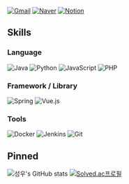 [![Gmail](https://img.shields.io/badge/Gmail-EA4335?style=flat&logo=Gmail&logoColor=white)](mailto:swkim0128@gmail.com)
[![Naver](https://img.shields.io/badge/Naver-03C75A?style=flat&logo=Naver&logoColor=white)](mailto:swkim0128@naver.com)
[![Notion](https://img.shields.io/badge/Notion-000000?style=flat&logo=Notion&logoColor=white)](https://swkim0128.notion.site/918c20a3439740279382aa72cd91a241)

## Skills

### Language

![Java](https://img.shields.io/badge/Java-007396?style=flat&logo=Java&logoColor=white)
![Python](https://img.shields.io/badge/Python-3776AB?style=flat&logo=Python&logoColor=white)
![JavaScript](https://img.shields.io/badge/JavaScript-F7DF1E?style=flat&logo=JavaScript&logoColor=white)
![PHP](https://img.shields.io/badge/Php-777BB4?style=flat&logo=Php&logoColor=white)

### Framework / Library

![Spring](https://img.shields.io/badge/Spring-6DB33F?style=flat&logo=Spring&logoColor=white)
![Vue.js](https://img.shields.io/badge/Vue.js-4FC08D?style=flat&logo=Vue.js&logoColor=white)

### Tools

![Docker](https://img.shields.io/badge/Docker-2496ED?style=flat&logo=Docker&logoColor=white)
![Jenkins](https://img.shields.io/badge/Jenkins-D24939?style=flat&logo=Jenkins&logoColor=white)
![Git](https://img.shields.io/badge/Git-F05032?style=flat&logo=Git&logoColor=white)

## Pinned

![성우's GitHub stats](https://github-readme-stats.vercel.app/api?username=swkim0128)
[![Solved.ac프로필](http://mazassumnida.wtf/api/generate_badge?boj=swkim0128)](https://solved.ac/swkim0128)
